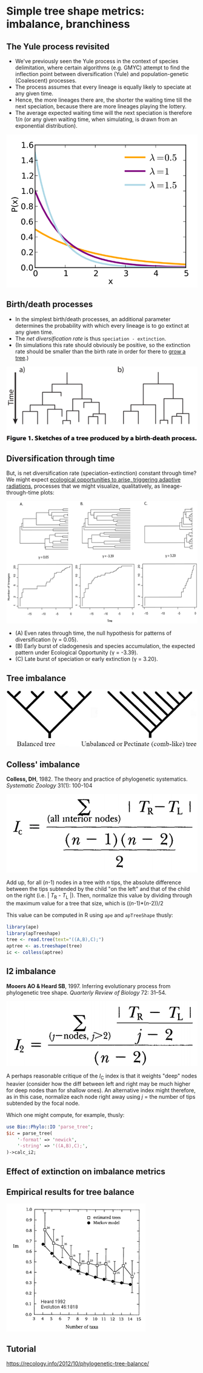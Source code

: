 Simple tree shape metrics: imbalance, branchiness
=================================================

The Yule process revisited
--------------------------
- We've previously seen the Yule process in the context of species delimitation, where
  certain algorithms (e.g. GMYC) attempt to find the inflection point between 
  diversification (Yule) and population-genetic (Coalescent) processes.
- The process assumes that every lineage is equally likely to speciate at any given time.
- Hence, the more lineages there are, the shorter the waiting time till the next 
  speciation, because there are more lineages playing the lottery.
- The average expected waiting time will the next speciation is therefore 1/_n_ (or any
  given waiting time, when simulating, is drawn from an exponential distribution).

![](lecture2/exponential-distribution.svg)

Birth/death processes
---------------------
- In the simplest birth/death processes, an additional parameter determines the 
  probability with which every lineage is to go extinct at any given time.
- The _net diversification rate_ is thus `speciation - extinction`.
- (In simulations this rate should obviously be positive, so the extinction rate should
  be smaller than the birth rate in order for there to 
  [grow a tree](http://naturalis.github.io/browbrow).)
  
![](lecture2/birth-death.png)

Diversification through time
----------------------------
But, is net diversification rate (speciation-extinction) constant through time? We might
expect 
[ecological opportunities to arise, triggering adaptive radiations](https://www.nature.com/scitable/knowledge/library/ecological-opportunity-trigger-of-adaptive-radiation-84160951),
processes that we might visualize, qualitatively, as lineage-through-time plots:

![](lecture2/ltt.png)

- (A) Even rates through time, the null hypothesis for patterns of diversification 
  (γ = 0.05). 
- (B) Early burst of cladogenesis and species accumulation, the expected pattern under 
  Ecological Opportunity (γ = -3.39). 
- (C) Late burst of speciation or early extinction (γ = 3.20).

Tree imbalance
--------------
![](lecture2/imbalance.jpg)

Colless' imbalance
------------------
**Colless, DH**, 1982. The theory and practice of phylogenetic systematics. 
_Systematic Zoology_ 31(1): 100-104

![](lecture2/ic.png)

Add up, for all (_n_-1) nodes in a tree with _n_ tips, the absolute difference between
the tips subtended by the child "on the left" and that of the child on the right
(i.e. | _T_<sub>R</sub> - _T_<sub>L</sub> |). Then, normalize this value by dividing
through the maximum value for a tree that size, which is ((_n_-1)*(_n_-2))/2

This value can be computed in R using `ape` and `apTreeShape` thusly:

```R
library(ape)
library(apTreeshape)
tree <- read.tree(text="((A,B),C);")
aptree <- as.treeshape(tree)
ic <- colless(aptree)
```

I2 imbalance
------------
**Mooers AO & Heard SB**, 1997. Inferring evolutionary process from phylogenetic tree 
shape. _Quarterly Review of Biology_ 72: 31–54.

![](lecture2/i2.png)

A perhaps reasonable critique of the _I_<sub>C</sub> index is that it weights "deep"
nodes heavier (consider how the diff between left and right may be much higher for deep
nodes than for shallow ones). An alternative index might therefore, as in this case,
normalize each node right away using _j_ = the number of tips subtended by the focal 
node.

Which one might compute, for example, thusly:

```perl
use Bio::Phylo::IO 'parse_tree';
$ic = parse_tree(
	'-format' => 'newick',
	'-string' => '((A,B),C);',
)->calc_i2;
```

Effect of extinction on imbalance metrics
-----------------------------------------

Empirical results for tree balance
----------------------------------
![](lecture2/phylogenetic-tree-balance-as-a-function-of-tree-size.gif)


Tutorial
--------
https://recology.info/2012/10/phylogenetic-tree-balance/